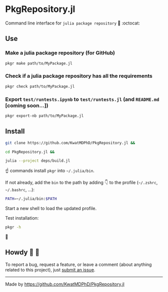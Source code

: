 # PkgRepository.jl

Command line interface for `julia package repository` :bento: :octocat:

## Use

### Make a julia package repository (for GitHub)

```sh
pkgr make path/to/MyPackage.jl
```

### Check if a julia package repository has all the requirements

```sh
pkgr check path/to/MyPackage.jl
```

### Export `test/runtests.ipynb` to `test/runtests.jl` (and `README.md` [coming soon...])

```sh
pkgr export-nb path/to/MyPackage.jl
```

## Install

```sh
git clone https://github.com/KwatMDPhD/PkgRepository.jl &&

cd PkgRepository.jl &&

julia --project deps/build.jl
```

:point_up: commands install `pkgr` into `~/.julia/bin`.

If not already, add the `bin` to the path by adding :point_down: to the profile (`~/.zshrc`, `~/.bashrc`, ...):

```sh
PATH=~/.julia/bin:$PATH
```

Start a new shell to load the updated profile.

Test installation:

```sh
pkgr -h
```

:tada:

## Howdy :wave: :cowboy_hat_face:

To report a bug, request a feature, or leave a comment (about anything related to this project), just [submit an issue](https://github.com/KwatMDPhD/PkgRepository.jl/issues/new/choose).

---

Made by https://github.com/KwatMDPhD/PkgRepository.jl
